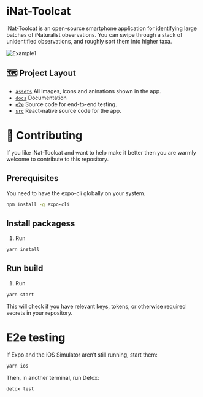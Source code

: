 # iNat-Toolcat
iNat-Toolcat is an open-source smartphone application for identifying large batches of iNaturalist observations. You can swipe through a stack of unidentified observations, and roughly sort them into higher taxa.

![Example1](docs/gifs/swiper.gif)

## 🗺 Project Layout

- [`assets`](/assets) All images, icons and aninations shown in the app.
- [`docs`](/docs) Documentation
- [`e2e`](/e2e) Source code for end-to-end testing.
- [`src`](/src) React-native source code for the app.

# 👏 Contributing
If you like iNat-Toolcat and want to help make it better then you are warmly welcome to contribute to this repository.

## Prerequisites
You need to have the expo-cli globally on your system.
```bash
npm install -g expo-cli
```

## Install packagess
1. Run
```bash
yarn install
```

## Run build
1. Run
```bash
yarn start
```
This will check if you have relevant keys, tokens, or otherwise required secrets in your repository.



# E2e testing
If Expo and the iOS Simulator aren’t still running, start them:

```bash
yarn ios
```

Then, in another terminal, run Detox:

```bash
detox test
```
